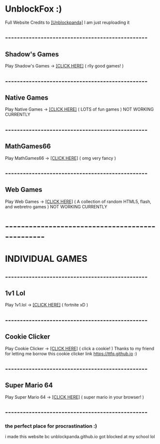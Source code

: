 # UnblockFox :)
Full Website Credits to [[Unblockpanda]](https://github.com/unblockpanda/unblockpanda.github.io) I am just reuploading it
## ------------------------------------------------
## Shadow's Games
Play Shadow's Games -> [[CLICK HERE]](https://shadowgmes.github.io) ( rlly good games! )
## ------------------------------------------------
## Native Games
Play Native Games -> [[CLICK HERE]](nativegames) ( LOTS of fun games ) NOT WORKING CURRENTLY
## ------------------------------------------------
## MathGames66
Play MathGames66 -> [[CLICK HERE]](https://mathgames68.github.io) ( omg very fancy )
## ------------------------------------------------
## Web Games
Play Web Games -> [[CLICK HERE]](webgames) ( A collection of random HTML5, flash, and webretro games ) NOT WORKING CURRENTLY
# ------------------------------------------------
# INDIVIDUAL GAMES
## ------------------------------------------------
## 1v1 Lol
Play 1v1.lol -> [[CLICK HERE]](https://mason09vr.github.io/y78s.github.io/1v1.lol) ( fortnite xD )
## ------------------------------------------------
## Cookie Clicker
Play Cookie Clicker -> [[CLICK HERE]](https://ttfq.github.io/cookieclicker/) ( click a cookie! ) Thanks to my friend for letting me borrow this cookie clicker link https://ttfq.github.io :)
## ------------------------------------------------
## Super Mario 64
Play Super Mario 64 -> [[CLICK HERE]](https://arkshocer.github.io/sm64/) ( super mario in your browser! )
## ------------------------------------------------

### the perfect place for procrastination :)
i made this website bc unblockpanda.github.io got blocked at my school lol
